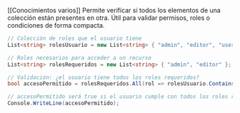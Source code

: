 [[Conocimientos varios]]
Permite verificar si todos los elementos de una colección están presentes en otra. Útil para validar permisos, roles o condiciones de forma compacta.

```c#
// Colección de roles que el usuario tiene
List<string> rolesUsuario = new List<string> { "admin", "editor", "user" };

// Roles necesarios para acceder a un recurso
List<string> rolesRequeridos = new List<string> { "admin", "editor" };

// Validación: ¿el usuario tiene todos los roles requeridos?
bool accesoPermitido = rolesRequeridos.All(rol => rolesUsuario.Contains(rol));

// accesoPermitido será true si el usuario cumple con todos los roles requeridos
Console.WriteLine(accesoPermitido);
```

